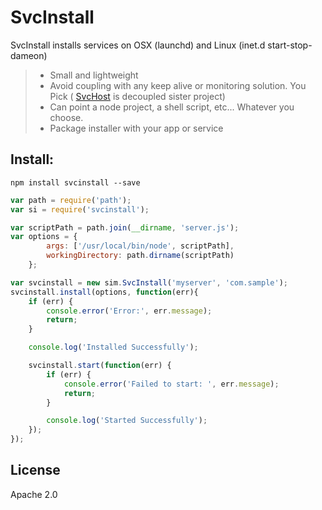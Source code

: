 # SvcInstall

SvcInstall installs services on OSX (launchd) and Linux (inet.d start-stop-dameon)


>  - Small and lightweight
>  - Avoid coupling with any keep alive or monitoring solution.  You Pick ( [SvcHost] is decoupled sister project)
>  - Can point a node project, a shell script, etc... Whatever you choose.
>  - Package installer with your app or service

## Install:

    npm install svcinstall --save



```js
var path = require('path');
var si = require('svcinstall');

var scriptPath = path.join(__dirname, 'server.js');
var options = { 
		args: ['/usr/local/bin/node', scriptPath],
		workingDirectory: path.dirname(scriptPath)
	};

var svcinstall = new sim.SvcInstall('myserver', 'com.sample');
svcinstall.install(options, function(err){
	if (err) {
		console.error('Error:', err.message);
		return;
	}

	console.log('Installed Successfully');

	svcinstall.start(function(err) {
		if (err) {
			console.error('Failed to start: ', err.message);
			return;
		}

		console.log('Started Successfully');
	});
});
```

License
----

Apache 2.0

[svchost]:http://github.com/bryanmacfarlane/svchost

